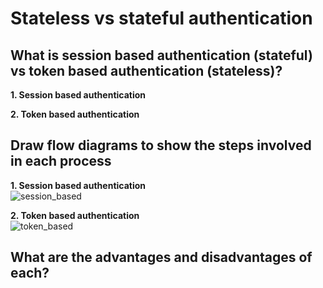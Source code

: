 # Stateless vs stateful authentication

## What is session based authentication (stateful) vs token based authentication (stateless)?
**1. Session based authentication**




**2. Token based authentication**




## Draw flow diagrams to show the steps involved in each process

**1. Session based authentication**\
![session_based](https://i.imgur.com/cGa7eQn.png)


**2. Token based authentication**\
![token_based](https://i.imgur.com/OCD5AJB.png)




## What are the advantages and disadvantages of each?
